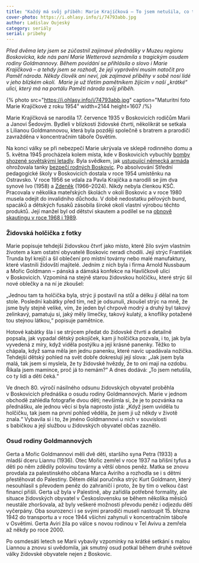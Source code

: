 ```yaml
---
title: "Každý má svůj příběh: Marie Krajíčková – To jsem netušila, co ty lidi a děti čeká"
cover-photo: https://i.ohlasy.info/i/74793abb.jpg
author: Ladislav Oujeský
category: seriály
serial: pribehy
---
```


_Před dvěma lety jsem se zúčastnil zajímavé přednášky v Muzeu regionu Boskovicka, kde nás paní Marie Wetterová seznámila s tragickým osudem rodiny Goldmannovy. Během povídání se přihlásila o slovo i Marie Krajíčková – a tehdy jsem se rozhodl, že její vyprávění musím natočit pro Paměť národa. Někdy člověk ani neví, jak zajímavé příběhy v sobě nosí lidé v jeho blízkém okolí.  Marie je už třetím pamětníkem žijícím v naší „krátké“ ulici, který má na portálu Paměti národa svůj příběh._

{% photo src="https://i.ohlasy.info/i/74793abb.jpg" caption="Maturitní foto Marie Krajíčkové z roku 1954" width=2144 height=1607 /%}

Marie Krajíčková se narodila 17. července 1935 v Boskovicích rodičům Marii a Janovi Šedovým. Bydleli v blízkosti židovské čtvrti, několikrát se setkala s Lilianou Goldmannovou, která byla později společně s bratrem a prarodiči zavražděna v koncentračním táboře Osvětim.

Na konci války se při nebezpečí Marie ukrývala ve sklepě rodinného domu a 5. května 1945 procházela kolem místa, kde v Boskovicích vybuchly [bomby shozené sovětskými letadly](https://ohlasy.info/clanky/2020/05/boskovicky-nalet.html). Byla svědkem, jak [ustupující německá armáda](https://ohlasy.info/clanky/2015/05/osvobozeni-boskovic.html) ohrožovala tanky [bezpečí rodných Boskovic](https://ohlasy.info/clanky/2023/05/pribeh-zdenky-sillerove.html). Po absolvování Střední pedagogické školy v Boskovicích dostala v roce 1954 umístěnku na Ostravsko. V roce 1956 se vdala za Pavla Krajíčka a narodili se jim dva synové Ivo (1958) a [Zdeněk](https://ohlasy.info/clanky/2024/01/kucmoch.html) (1966–2024). Nikdy nebyla členkou KSČ. Pracovala v několika mateřských školách v okolí Boskovic a v roce 1980 musela odejít do invalidního důchodu. V době nedostatku péřových bund, spacáků a dětských fusaků zásobila široké okolí vlastní výrobou těchto produktů. Její manžel byl od dětství skautem a podílel se na [obnově skautingu v roce 1968 i 1989](https://ohlasy.info/clanky/2019/04/sto-let-skautingu.html).

### Židovská holčička z fotky

Marie popisuje tehdejší židovskou čtvrť jako místo, které žilo svým vlastním životem a kam ostatní obyvatelé Boskovic neradi chodili. Její strýc František Trunda byl krejčí a šil oblečení pro místní továrny nebo malé manufaktury, které vlastnili židovští majitelé. Jedním z nich byla i firma Arnold Nussbaum a Mořic Goldmann – pánská a dámská konfekce na Havlíčkově ulici v Boskovicích. Vzpomíná na stejně starou židovskou holčičku, které strýc šil nové oblečky a na ní je zkoušel:

„Jednou tam ta holčička byla, strýc ji postavil na stůl a délku jí dělal na tom stole. Poslední kabátky před tím, než je odsunuli, zkoušel strýc na mně, že jsme byly stejně veliké, vím, že jeden byl chrpově modrý a druhý byl takový zelinkavý, pamatuju si, jaký měly límečky, takový kulatý, a knoflíky potažené tou stejnou látkou,“ popisuje pamětnice.

Hotové kabátky šla i se strýcem předat do židovské čtvrti a detailně popsala, jak vypadal dětský pokojíček, kam ji holčička pozvala, i to, jak byla vyvedená z míry, když viděla postýlku a její krásné panenky. Těžko to chápala, když sama měla jen jednu panenku, které navíc upadávala nožička. Tehdejší dětský pohled na svět dobře dokreslují její slova: „Jak jsem byla malá, tak jsem si myslela, že ty židovské hvězdy, že to oni mají na ozdobu. Říkala jsem mamince, proč já to nemám?“ A dnes dodává: „To jsem netušila, co ty lidi a děti čeká.“

Ve dnech 80. výročí násilného odsunu židovských obyvatel proběhla v Boskovicích přednáška o osudu rodiny Goldmannových. Marie v jednom obchodě zahlédla fotografie dvou dětí; nevšimla si, že je to pozvánka na přednášku, ale jednou věcí si byla naprosto jistá: „Když jsem uviděla tu holčičku, tak jsem na první pohled věděla, že jsem ji už někdy v životě znala.“ Vybavila si i to, že jméno Goldmannovi u nich v souvislosti s babičkou a její službou u židovských obyvatel občas zaznělo.

### Osud rodiny Goldmannových

Gerta a Mořic Goldmannovi měli dvě děti, staršího syna Petra (1933) a mladší dceru Liannu (1936). Otec Mořic zemřel v roce 1937 na břišní tyfus a děti po něm zdědily polovinu továrny a větší obnos peněz. Matka se znovu provdala za palestinského občana Marca Aviriho a rozhodla se i s dětmi přestěhovat do Palestiny. Dětem dělal poručníka strýc Kurt Goldmann, který nesouhlasil s převodem peněz do zahraničí i proto, že by tím o velkou část financí přišli. Gerta už byla v Palestině, aby zařídila potřebné formality, ale situace židovských obyvatel v Československu se během několika měsíců neustále zhoršovala, až byly veškeré možnosti převodu peněz i odjezdu dětí vyčerpány. Oba sourozenci i se svými prarodiči museli nastoupit 15. března 1942 do transportu a v roce 1944 všichni zahynuli v koncentračním táboře v Osvětimi. Gerta Aviri žila po válce s novou rodinou v Tel Avivu a zemřela až někdy po roce 2000.

Po osmdesáti letech se Marii vybavily vzpomínky na krátké setkání s malou Liannou a znovu si uvědomila, jak smutný osud potkal během druhé světové války židovské obyvatele nejen z Boskovic.
